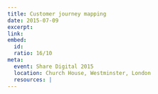 ```yaml
---
title: Customer journey mapping
date: 2015-07-09
excerpt:
link: 
embed:
  id: 
  ratio: 16/10
meta:
  event: Share Digital 2015
  location: Church House, Westminster, London
  resources: |
---
```

